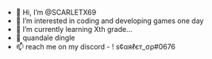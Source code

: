 - 👋 Hi, I’m @SCARLETX69
- 👀 I’m interested in coding and developing games one day
- 🌱 I’m currently learning Xth grade...
- 🗿 quandale dingle
- 📫  reach me on
my discord - ! ѕ¢αяℓєт_σρ#0676 

<!---
SCARLETX69/SCARLETX69 is a ✨ special ✨ repository because its `README.md` (this file) appears on your GitHub profile.
You can click the Preview link to take a look at your changes.
--->
